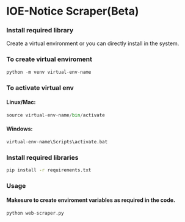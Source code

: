 # IOE-Notice Scraper(Beta)


### Install required library

Create a virtual environment or you can directly install in the system.

### To create virtual enviroment
```python
python -m venv virtual-env-name
```
### To activate virtual env
#### Linux/Mac:
```python
source virtual-env-name/bin/activate
```
#### Windows: 
```python
virtual-env-name\Scripts\activate.bat
```

### Install required libraries
```bash
pip install -r requirements.txt
```

### Usage
#### Makesure to create enviroment variables as required in the code.
```python
python web-scraper.py
```


